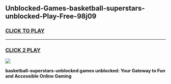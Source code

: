 
## Unblocked-Games-basketball-superstars-unblocked-Play-Free-98j09
<h3>
<a href="https://premium76.site?title=basketball-superstars-unblocked&ref=21A">CLICK TO PLAY</a></h3>
<hr>

<h3>
<a href="https://premium76.site?title=basketball-superstars-unblocked&ref=21A">CLICK 2 PLAY</a>
  
</h3>

<a href="https://premium76.site?title=basketball-superstars-unblocked&ref=21A"><img src="https://clearcache.store/games.png"></a>


**basketball-superstars-unblocked games unblocked: Your Gateway to Fun and Accessible Online Gaming**
